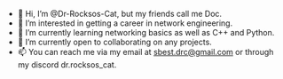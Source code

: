 - 👋 Hi, I’m @Dr-Rocksos-Cat, but my friends call me Doc.
- 👀 I’m interested in getting a career in network engineering.
- 🌱 I’m currently learning networking basics as well as C++ and Python.
- 💞️ I’m currently open to collaborating on any projects.
- 📫 You can reach me via my email at sbest.drc@gmail.com or through my discord dr.rocksos_cat.

<!---
Dr-Rocksos-Cat/Dr-Rocksos-Cat is a ✨ special ✨ repository because its `README.md` (this file) appears on your GitHub profile.
You can click the Preview link to take a look at your changes.
--->
